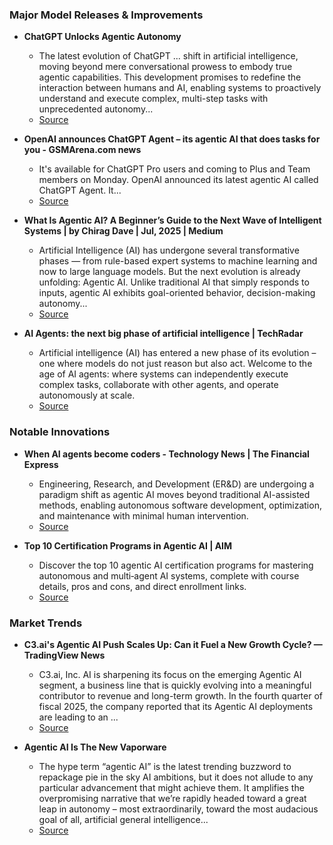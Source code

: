 ### Major Model Releases & Improvements

- **ChatGPT Unlocks Agentic Autonomy**
  - The latest evolution of ChatGPT ... shift in artificial intelligence, moving beyond mere conversational prowess to embody true agentic capabilities. This development promises to redefine the interaction between humans and AI, enabling systems to proactively understand and execute complex, multi-step tasks with unprecedented autonomy...
  - [Source](https://www.startuphub.ai/ai-news/artificial-intelligence/2025/chatgpt-unlocks-agentic-autonomy/)

- **OpenAI announces ChatGPT Agent – its agentic AI that does tasks for you - GSMArena.com news**
  - It's available for ChatGPT Pro users and coming to Plus and Team members on Monday. OpenAI announced its latest agentic AI called ChatGPT Agent. It...
  - [Source](https://www.gsmarena.com/openai_announces_chatgpt_agent__its_autonomous_ai_tool_that_does_tasks_for_you-news-68680.php)

- **What Is Agentic AI? A Beginner’s Guide to the Next Wave of Intelligent Systems | by Chirag Dave | Jul, 2025 | Medium**
  - Artificial Intelligence (AI) has undergone several transformative phases — from rule-based expert systems to machine learning and now to large language models. But the next evolution is already unfolding: Agentic AI. Unlike traditional AI that simply responds to inputs, agentic AI exhibits goal-oriented behavior, decision-making autonomy...
  - [Source](https://medium.com/@chirag.dave/what-is-agentic-ai-a-beginners-guide-to-the-next-wave-of-intelligent-systems-5dd045269b62)

- **AI Agents: the next big phase of artificial intelligence | TechRadar**
  - Artificial intelligence (AI) has entered a new phase of its evolution – one where models do not just reason but also act. Welcome to the age of AI agents: where systems can independently execute complex tasks, collaborate with other agents, and operate autonomously at scale.
  - [Source](https://www.techradar.com/pro/ai-agents-the-next-big-phase-of-artificial-intelligence)

### Notable Innovations

- **When AI agents become coders - Technology News | The Financial Express**
  - Engineering, Research, and Development (ER&D) are undergoing a paradigm shift as agentic AI moves beyond traditional AI-assisted methods, enabling autonomous software development, optimization, and maintenance with minimal human intervention.
  - [Source](https://financialexpress.com/life/technology/when-ai-agents-become-coders/3916947)

- **Top 10 Certification Programs in Agentic AI | AIM**
  - Discover the top 10 agentic AI certification programs for mastering autonomous and multi‑agent AI systems, complete with course details, pros and cons, and direct enrollment links.
  - [Source](https://analyticsindiamag.com/ai-features/top-10-certification-programs-in-agentic-ai/)

### Market Trends

- **C3.ai's Agentic AI Push Scales Up: Can it Fuel a New Growth Cycle? — TradingView News**
  - C3.ai, Inc. AI is sharpening its focus on the emerging Agentic AI segment, a business line that is quickly evolving into a meaningful contributor to revenue and long-term growth. In the fourth quarter of fiscal 2025, the company reported that its Agentic AI deployments are leading to an ...
  - [Source](https://www.tradingview.com/news/zacks:2ab0cdb0c094b:0-c3-ai-s-agentic-ai-push-scales-up-can-it-fuel-a-new-growth-cycle/)

- **Agentic AI Is The New Vaporware**
  - The hype term “agentic AI” is the latest trending buzzword to repackage pie in the sky AI ambitions, but it does not allude to any particular advancement that might achieve them. It amplifies the overpromising narrative that we’re rapidly headed toward a great leap in autonomy – most extraordinarily, toward the most audacious goal of all, artificial general intelligence...
  - [Source](https://www.forbes.com/sites/ericsiegel/2025/07/14/agentic-ai-is-the-new-vaporware/)